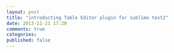 ```yaml
---
layout: post
title: "introducting Table Editor plugin for sublime text2"
date: 2013-11-21 17:20
comments: true
categories: 
published: false
---
```

